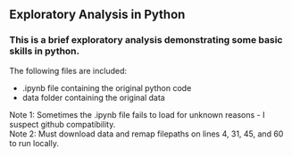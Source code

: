 ## Exploratory Analysis in Python

### This is a brief exploratory analysis demonstrating some basic skills in python. 

The following files are included: 
- .ipynb file containing the original python code
- data folder containing the original data


Note 1: Sometimes the .ipynb file fails to load for unknown reasons - I suspect github compatibility. 
</br> Note 2: Must download data and remap filepaths on lines 4, 31, 45, and 60 to run locally.    
